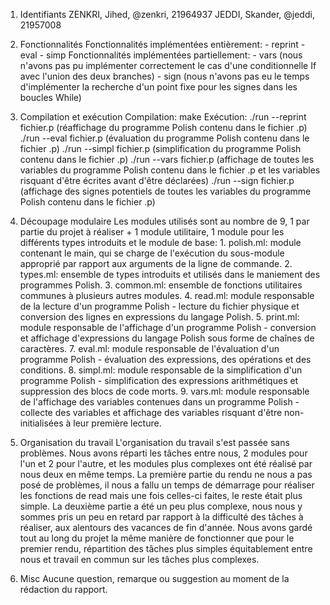 1. Identifiants
	ZENKRI, Jihed, @zenkri, 21964937
	JEDDI, Skander, @jeddi, 21957008

2. Fonctionnalités
	Fonctionnalités implémentées entièrement:
		- reprint
		- eval
		- simp
	Fonctionnalités implémentées partiellement:
		- vars (nous n'avons pas pu implémenter correctement le cas d'une conditionnelle If avec l'union des deux branches)
		- sign (nous n'avons pas eu le temps d'implémenter la recherche d'un point fixe pour les signes dans les boucles While)

3. Compilation et exécution
	Compilation:
				make
	Exécution:
   				./run --reprint fichier.p (réaffichage du programme Polish contenu dans le fichier .p) 
      			./run --eval fichier.p (évaluation du programme Polish contenu dans le fichier .p) 
         		./run --simpl fichier.p (simplification du programme Polish contenu dans le fichier .p) 
            	./run --vars fichier.p (affichage de toutes les variables du programme Polish contenu dans le fichier .p et les variables risquant d'être écrites avant d'être déclarées) 
               	./run --sign fichier.p (affichage des signes potentiels de toutes les variables du programme Polish contenu dans le fichier .p) 

4. Découpage modulaire
	Les modules utilisés sont au nombre de 9, 1 par partie du projet à réaliser + 1 module utilitaire, 1 module pour les différents types introduits et le module de base:
		1. polish.ml: module contenant le main, qui se charge de l'exécution du sous-module approprié par rapport aux arguments de la ligne de commande.
		2. types.ml: ensemble de types introduits et utilisés dans le maniement des programmes Polish.
		3. common.ml: ensemble de fonctions utilitaires communes à plusieurs autres modules.
		4. read.ml: module responsable de la lecture d'un programme Polish - lecture du fichier physique et conversion des lignes en expressions du langage Polish.
		5. print.ml: module responsable de l'affichage d'un programme Polish - conversion et affichage d'expressions du langage Polish sous forme de chaînes de caractères.
		7. eval.ml: module responsable de l'évaluation d'un programme Polish - évaluation des expressions, des opérations et des conditions.
		8. simpl.ml: module responsable de la simplification d'un programme Polish - simplification des expressions arithmétiques et suppression des blocs de code morts.
		9. vars.ml: module responsable de l'affichage des variables contenues dans un programme Polish - collecte des variables et affichage des variables risquant d'être non-initialisées à leur première lecture.

5. Organisation du travail
	L'organisation du travail s'est passée sans problèmes. Nous avons réparti les tâches entre nous, 2 modules pour l'un et 2 pour l'autre, et les modules plus complexes ont été réalisé par nous deux en même temps.
	La première partie du rendu ne nous a pas posé de problèmes, il nous a fallu un temps de démarrage pour réaliser les fonctions de read mais une fois celles-ci faites, le reste était plus simple.
	La deuxième partie a été un peu plus complexe, nous nous y sommes pris un peu en retard par rapport à la difficulté des tâches à réaliser, aux alentours des vacances de fin d'année.
	Nous avons gardé tout au long du projet la même manière de fonctionner que pour le premier rendu, répartition des tâches plus simples équitablement entre nous et travail en commun sur les tâches plus complexes.

6. Misc
	Aucune question, remarque ou suggestion au moment de la rédaction du rapport.